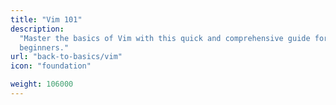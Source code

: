 ```yaml
---
title: "Vim 101"
description:
  "Master the basics of Vim with this quick and comprehensive guide for
  beginners."
url: "back-to-basics/vim"
icon: "foundation"

weight: 106000
---
```

